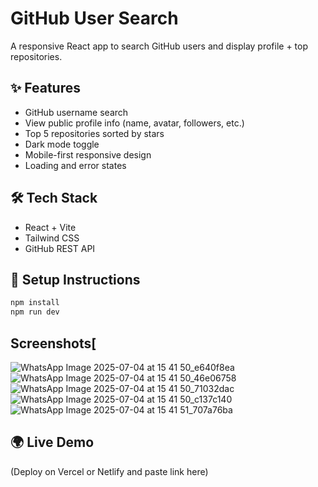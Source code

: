 # GitHub User Search

A responsive React app to search GitHub users and display profile + top repositories.

## ✨ Features

- GitHub username search
- View public profile info (name, avatar, followers, etc.)
- Top 5 repositories sorted by stars
- Dark mode toggle
- Mobile-first responsive design
- Loading and error states

## 🛠 Tech Stack

- React + Vite
- Tailwind CSS
- GitHub REST API

## 🔧 Setup Instructions

```bash
npm install
npm run dev
```
## Screenshots[


![WhatsApp Image 2025-07-04 at 15 41 50_e640f8ea](https://github.com/user-attachments/assets/362eea94-42e0-42a6-9732-38c0a8288cdf)
![WhatsApp Image 2025-07-04 at 15 41 50_46e06758](https://github.com/user-attachments/assets/16ac0d30-62d9-4e09-8ace-39e3f801adc4)
![WhatsApp Image 2025-07-04 at 15 41 50_71032dac](https://github.com/user-attachments/assets/cf12c775-e4b7-467a-9b00-dee70dcd9799)
![WhatsApp Image 2025-07-04 at 15 41 50_c137c140](https://github.com/user-attachments/assets/559cb256-40ed-4745-9caf-31e7d0b02f1a)
![WhatsApp Image 2025-07-04 at 15 41 51_707a76ba](https://github.com/user-attachments/assets/8750bdde-4a67-4529-bfa8-d2da5ab5030b)

## 🌍 Live Demo

(Deploy on Vercel or Netlify and paste link here)
